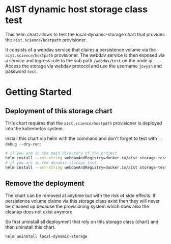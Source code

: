 # AIST dynamic host storage class test

This helm chart allows to test the local-dynamic-storage chart that provides the
`aist.science/hostpath` provisioner.

It consists of a webdav service that claims a persistence volume via the 
`aist.science/hostpath` provisioner. The webdav service is then exposed via 
a service and ingress rule to the sub path `/webdav/test` on the node ip.
Access the storage via webdav protocol and use the username `jovyan` and 
password `test`. 

# Getting Started

## Deployment of this storage chart

THis chart requires that the `aist.science/hostpath` provisioner is deployed into the
kubernetes system.

Install this chart via helm with the command and don't forget to test with `--debug --dry-run`:
```bash
# if you are in the main directory of the project
helm install --set-string webdavAndRegistry=docker.io/aist storage-test ./dynamic-storage-test
# if you are in the dynamic-storage-test
helm install --set-string webdavAndRegistry=docker.io/aist storage-test .
```

## Remove the deployment

The chart can be removed at anytime but with the risk of side effects.
If persistence volume claims via this storage class exist then they will
never be cleaned up because the provisioning system which does also the 
cleanup does not exist anymore. 

So first uninstall all deployment that rely on this storage class (chart)
and then uninstall this chart.

```bash
helm uninstall local-dynamic-storage
```


